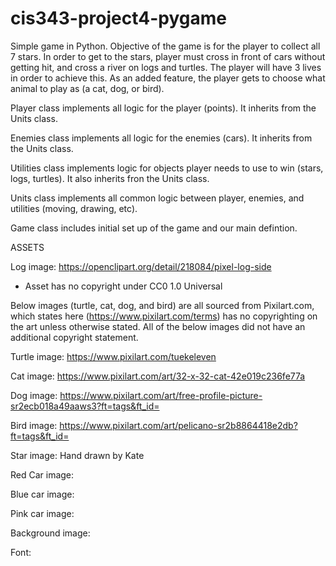 # cis343-project4-pygame

Simple game in Python. Objective of the game is for the player to collect all 7 stars. In order to get to the stars, player must cross in front of cars without getting hit, and cross a river on logs and turtles. The player will have 3 lives in order to achieve this. As an added feature, the player gets to choose what animal to play as (a cat, dog, or bird).

Player class implements all logic for the player (points). It inherits from the Units class.

Enemies class implements all logic for the enemies (cars). It inherits from the Units class.

Utilities class implements logic for objects player needs to use to win (stars, logs, turtles). It also inherits fron the Units class.

Units class implements all common logic between player, enemies, and utilities (moving, drawing, etc).

Game class includes initial set up of the game and our main defintion.

ASSETS

Log image: https://openclipart.org/detail/218084/pixel-log-side
- Asset has no copyright under CC0 1.0 Universal

Below images (turtle, cat, dog, and bird) are all sourced from Pixilart.com, which states here (https://www.pixilart.com/terms) has no copyrighting on the art unless otherwise stated. All of the below images did not have an additional copyright statement.

Turtle image: https://www.pixilart.com/tuekeleven

Cat image: https://www.pixilart.com/art/32-x-32-cat-42e019c236fe77a

Dog image: https://www.pixilart.com/art/free-profile-picture-sr2ecb018a49aaws3?ft=tags&ft_id=

Bird image: https://www.pixilart.com/art/pelicano-sr2b8864418e2db?ft=tags&ft_id=

Star image: Hand drawn by Kate

Red Car image:

Blue car image:

Pink car image:

Background image:

Font:


